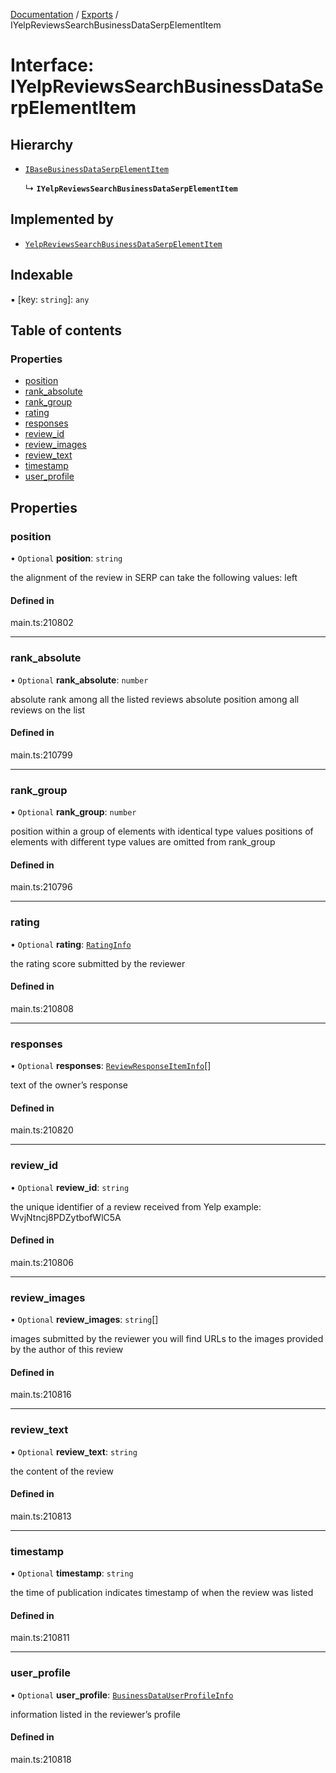 [Documentation](../README.md) / [Exports](../modules.md) / IYelpReviewsSearchBusinessDataSerpElementItem

# Interface: IYelpReviewsSearchBusinessDataSerpElementItem

## Hierarchy

- [`IBaseBusinessDataSerpElementItem`](IBaseBusinessDataSerpElementItem.md)

  ↳ **`IYelpReviewsSearchBusinessDataSerpElementItem`**

## Implemented by

- [`YelpReviewsSearchBusinessDataSerpElementItem`](../classes/YelpReviewsSearchBusinessDataSerpElementItem.md)

## Indexable

▪ [key: `string`]: `any`

## Table of contents

### Properties

- [position](IYelpReviewsSearchBusinessDataSerpElementItem.md#position)
- [rank\_absolute](IYelpReviewsSearchBusinessDataSerpElementItem.md#rank_absolute)
- [rank\_group](IYelpReviewsSearchBusinessDataSerpElementItem.md#rank_group)
- [rating](IYelpReviewsSearchBusinessDataSerpElementItem.md#rating)
- [responses](IYelpReviewsSearchBusinessDataSerpElementItem.md#responses)
- [review\_id](IYelpReviewsSearchBusinessDataSerpElementItem.md#review_id)
- [review\_images](IYelpReviewsSearchBusinessDataSerpElementItem.md#review_images)
- [review\_text](IYelpReviewsSearchBusinessDataSerpElementItem.md#review_text)
- [timestamp](IYelpReviewsSearchBusinessDataSerpElementItem.md#timestamp)
- [user\_profile](IYelpReviewsSearchBusinessDataSerpElementItem.md#user_profile)

## Properties

### position

• `Optional` **position**: `string`

the alignment of the review in SERP
can take the following values: left

#### Defined in

main.ts:210802

___

### rank\_absolute

• `Optional` **rank\_absolute**: `number`

absolute rank among all the listed reviews
absolute position among all reviews on the list

#### Defined in

main.ts:210799

___

### rank\_group

• `Optional` **rank\_group**: `number`

position within a group of elements with identical type values
positions of elements with different type values are omitted from rank_group

#### Defined in

main.ts:210796

___

### rating

• `Optional` **rating**: [`RatingInfo`](../classes/RatingInfo.md)

the rating score submitted by the reviewer

#### Defined in

main.ts:210808

___

### responses

• `Optional` **responses**: [`ReviewResponseItemInfo`](../classes/ReviewResponseItemInfo.md)[]

text of the owner’s response

#### Defined in

main.ts:210820

___

### review\_id

• `Optional` **review\_id**: `string`

the unique identifier of a review received from Yelp
example:
WvjNtncj8PDZytbofWlC5A

#### Defined in

main.ts:210806

___

### review\_images

• `Optional` **review\_images**: `string`[]

images submitted by the reviewer
you will find URLs to the images provided by the author of this review

#### Defined in

main.ts:210816

___

### review\_text

• `Optional` **review\_text**: `string`

the content of the review

#### Defined in

main.ts:210813

___

### timestamp

• `Optional` **timestamp**: `string`

the time of publication
indicates timestamp of when the review was listed

#### Defined in

main.ts:210811

___

### user\_profile

• `Optional` **user\_profile**: [`BusinessDataUserProfileInfo`](../classes/BusinessDataUserProfileInfo.md)

information listed in the reviewer’s profile

#### Defined in

main.ts:210818
